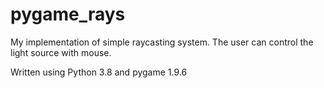 # pygame_rays

My implementation of simple raycasting system. The user can control the light source with mouse.

Written using Python 3.8 and pygame 1.9.6
